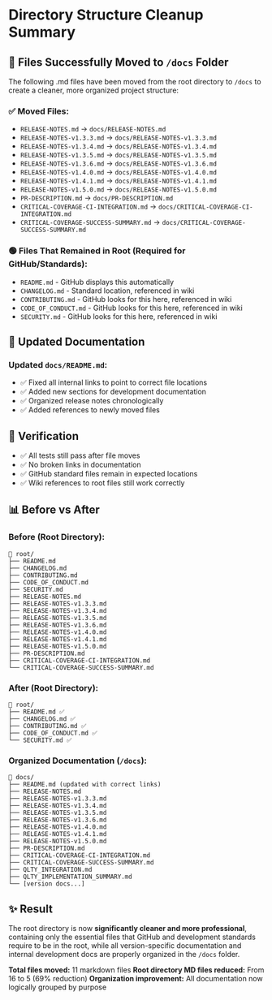 # Directory Structure Cleanup Summary

## 📁 **Files Successfully Moved to `/docs` Folder**

The following .md files have been moved from the root directory to `/docs` to create a cleaner, more
organized project structure:

### ✅ **Moved Files:**

- `RELEASE-NOTES.md` → `docs/RELEASE-NOTES.md`
- `RELEASE-NOTES-v1.3.3.md` → `docs/RELEASE-NOTES-v1.3.3.md`
- `RELEASE-NOTES-v1.3.4.md` → `docs/RELEASE-NOTES-v1.3.4.md`
- `RELEASE-NOTES-v1.3.5.md` → `docs/RELEASE-NOTES-v1.3.5.md`
- `RELEASE-NOTES-v1.3.6.md` → `docs/RELEASE-NOTES-v1.3.6.md`
- `RELEASE-NOTES-v1.4.0.md` → `docs/RELEASE-NOTES-v1.4.0.md`
- `RELEASE-NOTES-v1.4.1.md` → `docs/RELEASE-NOTES-v1.4.1.md`
- `RELEASE-NOTES-v1.5.0.md` → `docs/RELEASE-NOTES-v1.5.0.md`
- `PR-DESCRIPTION.md` → `docs/PR-DESCRIPTION.md`
- `CRITICAL-COVERAGE-CI-INTEGRATION.md` → `docs/CRITICAL-COVERAGE-CI-INTEGRATION.md`
- `CRITICAL-COVERAGE-SUCCESS-SUMMARY.md` → `docs/CRITICAL-COVERAGE-SUCCESS-SUMMARY.md`

### 🟢 **Files That Remained in Root** (Required for GitHub/Standards):

- `README.md` - GitHub displays this automatically
- `CHANGELOG.md` - Standard location, referenced in wiki
- `CONTRIBUTING.md` - GitHub looks for this here, referenced in wiki
- `CODE_OF_CONDUCT.md` - GitHub looks for this here, referenced in wiki
- `SECURITY.md` - GitHub looks for this here, referenced in wiki

## 📝 **Updated Documentation**

### Updated `docs/README.md`:

- ✅ Fixed all internal links to point to correct file locations
- ✅ Added new sections for development documentation
- ✅ Organized release notes chronologically
- ✅ Added references to newly moved files

## 🧪 **Verification**

- ✅ All tests still pass after file moves
- ✅ No broken links in documentation
- ✅ GitHub standard files remain in expected locations
- ✅ Wiki references to root files still work correctly

## 📊 **Before vs After**

### Before (Root Directory):

```
📁 root/
├── README.md
├── CHANGELOG.md
├── CONTRIBUTING.md
├── CODE_OF_CONDUCT.md
├── SECURITY.md
├── RELEASE-NOTES.md
├── RELEASE-NOTES-v1.3.3.md
├── RELEASE-NOTES-v1.3.4.md
├── RELEASE-NOTES-v1.3.5.md
├── RELEASE-NOTES-v1.3.6.md
├── RELEASE-NOTES-v1.4.0.md
├── RELEASE-NOTES-v1.4.1.md
├── RELEASE-NOTES-v1.5.0.md
├── PR-DESCRIPTION.md
├── CRITICAL-COVERAGE-CI-INTEGRATION.md
└── CRITICAL-COVERAGE-SUCCESS-SUMMARY.md
```

### After (Root Directory):

```
📁 root/
├── README.md ✅
├── CHANGELOG.md ✅
├── CONTRIBUTING.md ✅
├── CODE_OF_CONDUCT.md ✅
└── SECURITY.md ✅
```

### Organized Documentation (`/docs`):

```
📁 docs/
├── README.md (updated with correct links)
├── RELEASE-NOTES.md
├── RELEASE-NOTES-v1.3.3.md
├── RELEASE-NOTES-v1.3.4.md
├── RELEASE-NOTES-v1.3.5.md
├── RELEASE-NOTES-v1.3.6.md
├── RELEASE-NOTES-v1.4.0.md
├── RELEASE-NOTES-v1.4.1.md
├── RELEASE-NOTES-v1.5.0.md
├── PR-DESCRIPTION.md
├── CRITICAL-COVERAGE-CI-INTEGRATION.md
├── CRITICAL-COVERAGE-SUCCESS-SUMMARY.md
├── QLTY_INTEGRATION.md
├── QLTY_IMPLEMENTATION_SUMMARY.md
└── [version docs...]
```

## ✨ **Result**

The root directory is now **significantly cleaner and more professional**, containing only the
essential files that GitHub and development standards require to be in the root, while all
version-specific documentation and internal development docs are properly organized in the `/docs`
folder.

**Total files moved:** 11 markdown files **Root directory MD files reduced:** From 16 to 5 (69%
reduction) **Organization improvement:** All documentation now logically grouped by purpose
